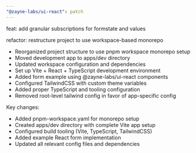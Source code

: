 ```yaml
---
"@zayne-labs/ui-react": patch
---
```


feat: add granular subscriptions for formstate and values

refactor: restructure project to use workspace-based monorepo

- Reorganized project structure to use pnpm workspace monorepo setup
- Moved development app to apps/dev directory
- Updated workspace configuration and dependencies
- Set up Vite + React + TypeScript development environment
- Added form example using @zayne-labs/ui-react components
- Configured TailwindCSS with custom theme variables
- Added proper TypeScript and tooling configuration
- Removed root-level tailwind config in favor of app-specific config

Key changes:

- Added pnpm-workspace.yaml for monorepo setup
- Created apps/dev directory with complete Vite app setup
- Configured build tooling (Vite, TypeScript, TailwindCSS)
- Added example React form implementation
- Updated all relevant config files and dependencies
